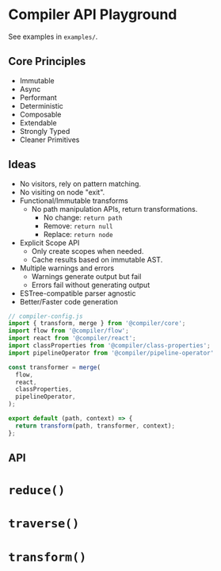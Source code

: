 # Compiler API Playground

See examples in `examples/`.

## Core Principles

- Immutable
- Async
- Performant
- Deterministic
- Composable
- Extendable
- Strongly Typed
- Cleaner Primitives

## Ideas

- No visitors, rely on pattern matching.
- No visiting on node "exit".
- Functional/Immutable transforms
  - No path manipulation APIs, return transformations.
    - No change: `return path`
    - Remove: `return null`
    - Replace: `return node`
- Explicit Scope API
  - Only create scopes when needed.
  - Cache results based on immutable AST.
- Multiple warnings and errors
  - Warnings generate output but fail
  - Errors fail without generating output
- ESTree-compatible parser agnostic
- Better/Faster code generation

```js
// compiler-config.js
import { transform, merge } from '@compiler/core';
import flow from '@compiler/flow';
import react from '@compiler/react';
import classProperties from '@compiler/class-properties';
import pipelineOperator from '@compiler/pipeline-operator'

const transformer = merge(
  flow,
  react,
  classProperties,
  pipelineOperator,
);

export default (path, context) => {
  return transform(path, transformer, context);
};
```

## API

# `reduce()`


# `traverse()`


# `transform()`
